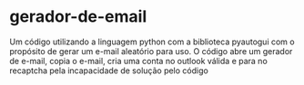 # gerador-de-email
Um código utilizando a linguagem python com a biblioteca pyautogui com o propósito de gerar um e-mail aleatório para uso. O código abre um gerador de e-mail, copia o e-mail, cria uma conta no outlook válida e para no recaptcha pela incapacidade de solução pelo código
